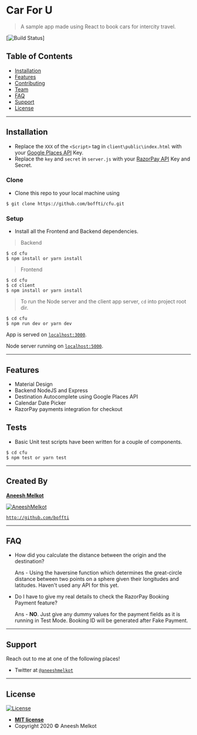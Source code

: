 # Car For U

> A sample app made using React to book cars for intercity travel.

[![Build Status](http://img.shields.io/travis/badges/badgerbadgerbadger.svg?style=flat-square)]

## Table of Contents

- [Installation](#installation)
- [Features](#features)
- [Contributing](#contributing)
- [Team](#team)
- [FAQ](#faq)
- [Support](#support)
- [License](#license)

---

## Installation

- Replace the `XXX` of the `<Script>` tag in `client\public\index.html` with your [Google Places API](https://developers.google.com/places/web-service/intro) Key.
- Replace the `key` and `secret` in `server.js` with your [RazorPay API](https://razorpay.com/docs/api/) Key and Secret.

### Clone

- Clone this repo to your local machine using 

```shell
$ git clone https://github.com/boffti/cfu.git
```

### Setup

- Install all the Frontend and Backend dependencies.

> Backend

```shell
$ cd cfu
$ npm install or yarn install
```

> Frontend

```shell
$ cd cfu
$ cd client
$ npm install or yarn install
```

> To run the Node server and the client app server, `cd` into project root dir.

```shell
$ cd cfu
$ npm run dev or yarn dev
```

App is served on [`localhost:3000`](http://localhost:3000/).

Node server running on [`localhost:5000`](http://localhost:5000/).

---

## Features

- Material Design
- Backend NodeJS and Express
- Destination Autocomplete using Google Places API
- Calendar Date Picker
- RazorPay payments integration for checkout


## Tests 

- Basic Unit test scripts have been written for a couple of components.

```shell
$ cd cfu
$ npm test or yarn test
```

---

## Created By

 <a href="http://github.com/boffti" target="_blank">**Aneesh Melkot**</a> 

 [![AneeshMelkot](https://media-exp1.licdn.com/dms/image/C5603AQHsiim3D67V_A/profile-displayphoto-shrink_200_200/0?e=1586995200&v=beta&t=INRP5iwYUJ8RuCuQK5E0VRmGySKlVMga1fgS0jszh6Q)](http://github.com/boffti)  
 
 <a href="http://github.com/boffti" target="_blank">`http://github.com/boffti`</a>

---

## FAQ

- How did you calculate the distance between the origin and the destination?

    Ans - Using the haversine function which determines the great-circle distance between two points on a sphere given their longitudes and latitudes. Haven't used any API for this yet.

- Do I have to give my real details to check the RazorPay Booking Payment feature?

    Ans - **NO**. Just give any dummy values for the payment fields as it is running in Test Mode. Booking ID will be generated after Fake Payment.

---

## Support

Reach out to me at one of the following places!

- Twitter at <a href="http://twitter.com/aneeshmelkot" target="_blank">`@aneeshmelkot`</a>

---

## License

[![License](http://img.shields.io/:license-mit-blue.svg?style=flat-square)](http://badges.mit-license.org)

- **[MIT license](http://opensource.org/licenses/mit-license.php)**
- Copyright 2020 © Aneesh Melkot